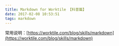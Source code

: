 ```yaml
---
title: Markdown for Worktile 【科普篇】
date: 2017-02-08 10:53:51
tags: markdown
---
```



常用说明：[https://worktile.com/blog/skills/markdown](https://worktile.com/blog/skills/markdown)